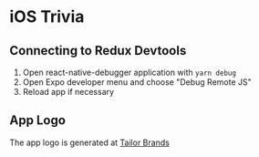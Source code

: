# iOS Trivia

## Connecting to Redux Devtools

1. Open react-native-debugger application with `yarn debug`
2. Open Expo developer menu and choose "Debug Remote JS"
3. Reload app if necessary

## App Logo

The app logo is generated at [Tailor Brands](https://studio.tailorbrands.com/brands/6620666336/home)
